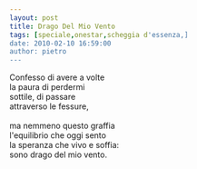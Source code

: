 ```yaml
---
layout: post
title: Drago Del Mio Vento
tags: [speciale,onestar,scheggia d'essenza,]
date: 2010-02-10 16:59:00
author: pietro
---
```

Confesso di avere a volte<br/>la paura di perdermi<br/>sottile, di passare<br/>attraverso le fessure,<br/><br/>ma nemmeno questo graffia<br/>l'equilibrio che oggi sento<br/>la speranza che vivo e soffia:<br/>sono drago del mio vento.
